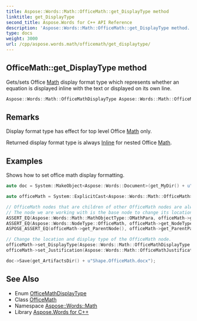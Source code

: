 ```yaml
---
title: Aspose::Words::Math::OfficeMath::get_DisplayType method
linktitle: get_DisplayType
second_title: Aspose.Words for C++ API Reference
description: 'Aspose::Words::Math::OfficeMath::get_DisplayType method. Gets/sets Office Math display format type which represents whether an equation is displayed inline with the text or displayed on its own line in C++.'
type: docs
weight: 3000
url: /cpp/aspose.words.math/officemath/get_displaytype/
---
```

## OfficeMath::get_DisplayType method


Gets/sets Office [Math](../../) display format type which represents whether an equation is displayed inline with the text or displayed on its own line.

```cpp
Aspose::Words::Math::OfficeMathDisplayType Aspose::Words::Math::OfficeMath::get_DisplayType()
```

## Remarks


Display format type has effect for top level Office [Math](../../) only.

Returned display format type is always [Inline](../../officemathdisplaytype/) for nested Office [Math](../../).

## Examples



Shows how to set office math display formatting. 
```cpp
auto doc = System::MakeObject<Aspose::Words::Document>(get_MyDir() + u"Office math.docx");

auto officeMath = System::ExplicitCast<Aspose::Words::Math::OfficeMath>(doc->GetChild(Aspose::Words::NodeType::OfficeMath, 0, true));

// OfficeMath nodes that are children of other OfficeMath nodes are always inline.
// The node we are working with is the base node to change its location and display type.
ASSERT_EQ(Aspose::Words::Math::MathObjectType::OMathPara, officeMath->get_MathObjectType());
ASSERT_EQ(Aspose::Words::NodeType::OfficeMath, officeMath->get_NodeType());
ASPOSE_ASSERT_EQ(officeMath->get_ParentNode(), officeMath->get_ParentParagraph());

// Change the location and display type of the OfficeMath node.
officeMath->set_DisplayType(Aspose::Words::Math::OfficeMathDisplayType::Display);
officeMath->set_Justification(Aspose::Words::Math::OfficeMathJustification::Left);

doc->Save(get_ArtifactsDir() + u"Shape.OfficeMath.docx");
```

## See Also

* Enum [OfficeMathDisplayType](../../officemathdisplaytype/)
* Class [OfficeMath](../)
* Namespace [Aspose::Words::Math](../../)
* Library [Aspose.Words for C++](../../../)
